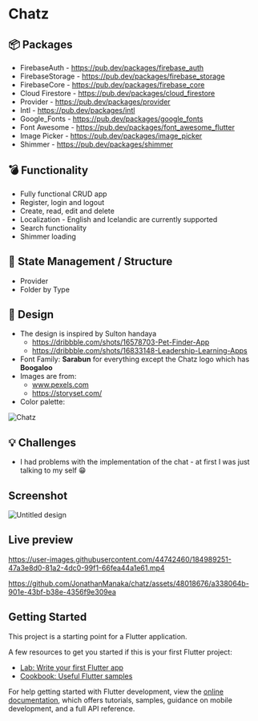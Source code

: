 # Chatz 

## :package: Packages
- FirebaseAuth - https://pub.dev/packages/firebase_auth
- FirebaseStorage - https://pub.dev/packages/firebase_storage
- FirebaseCore - https://pub.dev/packages/firebase_core
- Cloud Firestore - https://pub.dev/packages/cloud_firestore
- Provider - https://pub.dev/packages/provider
- Intl - https://pub.dev/packages/intl
- Google_Fonts - https://pub.dev/packages/google_fonts
- Font Awesome - https://pub.dev/packages/font_awesome_flutter
- Image Picker - https://pub.dev/packages/image_picker
- Shimmer - https://pub.dev/packages/shimmer

## :bomb: Functionality
- Fully functional CRUD app
- Register, login and logout
- Create, read, edit and delete
- Localization - English and Icelandic are currently supported 
- Search functionality
- Shimmer loading

## :rocket: State Management / Structure
- Provider
- Folder by Type

##  :art: Design
- The design is inspired by Sulton handaya 
  - https://dribbble.com/shots/16578703-Pet-Finder-App
  - https://dribbble.com/shots/16833148-Leadership-Learning-Apps
- Font Family: **Sarabun** for everything except the Chatz logo which has **Boogaloo**
- Images are from:
  - www.pexels.com
  - https://storyset.com/
- Color palette:

![Chatz](https://user-images.githubusercontent.com/44742460/184507211-1584fe61-63ae-494d-9956-5480d9aa8822.png)

## :bulb: Challenges
- I had problems with the implementation of the chat - at first I was just talking to my self :grin:

## Screenshot
![Untitled design](https://user-images.githubusercontent.com/44742460/184507347-dc3bd820-1924-4248-808c-920e3e18e4fc.png)

## Live preview
https://user-images.githubusercontent.com/44742460/184989251-47a3e8d0-81a2-4dc0-99f1-66fea44a1e61.mp4


https://github.com/JonathanManaka/chatz/assets/48018676/a338064b-901e-43bf-b38e-4356f9e309ea



## Getting Started

This project is a starting point for a Flutter application.

A few resources to get you started if this is your first Flutter project:

- [Lab: Write your first Flutter app](https://docs.flutter.dev/get-started/codelab)
- [Cookbook: Useful Flutter samples](https://docs.flutter.dev/cookbook)

For help getting started with Flutter development, view the
[online documentation](https://docs.flutter.dev/), which offers tutorials,
samples, guidance on mobile development, and a full API reference.

